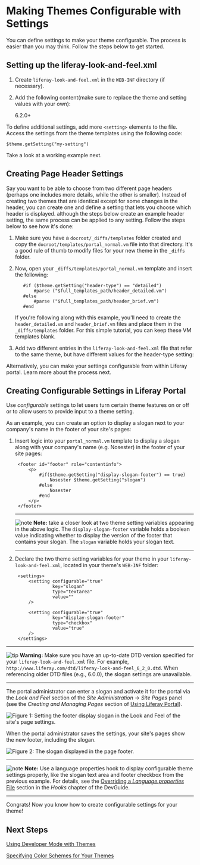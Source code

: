 # Making Themes Configurable with Settings [](id=making-themes-configurable-with-settings)

You can define settings to make your theme configurable. The process is easier 
than you may think. Follow the steps below to get started.

## Setting up the liferay-look-and-feel.xml

1. Create `liferay-look-and-feel.xml` in the `WEB-INF` directory (if necessary).

2. Add the following content(make sure to replace the theme and setting values 
with your own):

    <?xml version="1.0"?>
    <!DOCTYPE look-and-feel PUBLIC "-//Liferay//DTD Look and Feel 6.2.0//EN"
    "http://www.liferay.com/dtd/liferay-look-and-feel_6_2_0.dtd">

    <look-and-feel>
        <compatibility>
            <version>6.2.0+</version>
        </compatibility>
        <theme id="deep-blue" name="Deep Blue">
            <settings>
                <setting key="my-setting" value="my-value" />
            </settings>
        </theme>
    </look-and-feel>
    
To define additional settings, add more `<setting>` elements to the file.
Access the settings from the theme templates using the following code:

    $theme.getSetting("my-setting")

Take a look at a working example next. 

## Creating Page Header Settings

Say you want to be able to choose from two different page headers (perhaps
one includes more details, while the other is smaller). Instead of creating two
themes that are identical except for some changes in the header, you can create
one and define a setting that lets you choose which header is displayed. 
although the steps below create an example header setting, the same process can 
be applied to any setting. Follow the steps below to see how it's done:

1. Make sure you have a `docroot/_diffs/templates` folder created and copy the
   `docroot/templates/portal_normal.vm` file into that directory. It's a good 
   rule of thumb to modify files for your new theme in the `_diffs` folder. 
   
2. Now, open your `_diffs/templates/portal_normal.vm` template and insert the 
   following:

   ```
      #if ($theme.getSetting("header-type") == "detailed")
          #parse ("$full_templates_path/header_detailed.vm")
      #else
          #parse ("$full_templates_path/header_brief.vm")
      #end
    ```

    If you're following along with this example, you'll need to create the
    `header_detailed.vm` and `header_brief.vm` files and place them in the
    `_diffs/templates` folder. For this simple tutorial, you can keep these VM
    templates blank.

3. Add two different entries in the `liferay-look-and-feel.xml` file that refer 
   to the same theme, but have different values for the header-type setting:

      <theme id="deep-blue" name="Deep Blue">
          <settings>
              <setting key="header-type" value="detailed" />
          </settings>
      </theme>
      <theme id="deep-blue-mini" name="Deep Blue Mini">
          <settings>
              <setting key="header-type" value="brief" />
          </settings>
      </theme>

Alternatively, you can make your settings configurable from within Liferay
portal. Learn more about the process next.

## Creating Configurable Settings in Liferay Portal

Use *configurable* settings to let users turn certain theme features on or off 
or to allow users to provide input to a theme setting. 

As an example, you can create an option to display a slogan next to your
company's name in the footer of your site's pages:

1. Insert logic into your `portal_normal.vm` template to display a slogan along
   with your company's name (e.g. Nosester) in the footer of your site pages:

        <footer id="footer" role="contentinfo">
            <p>
                #if($theme.getSetting("display-slogan-footer") == true)
                    Nosester $theme.getSetting("slogan")
                #else
                    Nosester
                #end
            </p>
        </footer>

    ---

    ![note](../../images/tip-pen-paper.png) **Note:** take a closer look at two 
    theme setting variables appearing in the above logic. The 
    `display-slogan-footer` variable holds a boolean value indicating whether
    to display the version of the footer that contains your slogan. The
    `slogan` variable holds your slogan text.

    ---

2. Declare the two theme setting variables for your theme in your
   `liferay-look-and-feel.xml`, located in your theme's `WEB-INF` folder:

        <settings>
            <setting configurable="true" 
                     key="slogan" 
                     type="textarea" 
                     value="" 
            />
    
            <setting configurable="true" 
                     key="display-slogan-footer" 
                     type="checkbox" 
                     value="true"
            />
        </settings>

---

![tip](../../images/tip-pen-paper.png) **Warning:** Make sure you have an
up-to-date DTD version specified for your `liferay-look-and-feel.xml` file.
For example, `http://www.liferay.com/dtd/liferay-look-and-feel_6_2_0.dtd`. When
referencing older DTD files (e.g., 6.0.0), the slogan settings are unavailable.
 
---

The portal administrator can enter a slogan and activate it for the portal via
the *Look and Feel* section of the *Site Administration* &rarr; *Site Pages*
panel (see the *Creating and Managing Pages* section of [Using Liferay Portal](https://www.liferay.com/documentation/liferay-portal/6.2/user-guide/-/ai/leveraging-liferays-multi-site-capabili-liferay-portal-6-2-user-guide-02-en)).

![Figure 1: Setting the footer display slogan in the *Look and Feel* of the site's page settings.](../../images/themes-custom-configurable-setting.png)

When the portal administrator saves the settings, your site's pages show the new
footer, including the slogan. 

![Figure 2: The slogan displayed in the page footer.](../../images/themes-custom-configurable-setting-displayed.png)

---

![note](../../images/tip-pen-paper.png) **Note:** Use a language properties
hook to display configurable theme settings properly, like the slogan text area
and footer checkbox from the previous example. For details, see the 
 [Overriding a *Language.properties* File](https://www.liferay.com/documentation/liferay-portal/6.2/development/-/ai/override-a-language-properties-hook-liferay-portal-6-2-dev-guide-en)
section in the *Hooks* chapter of the DevGuide.

---

Congrats! Now you know how to create configurable settings for your theme!

## Next Steps
<!-- URL will probably need updated when added to the new devsite-->
 [Using Developer Mode with Themes](/tutorials/-/knowledge_base/using-developer-mode)

 [Specifying Color Schemes for Your Themes](/tutorials/-/knowledge_base/specifying-color-schemes-for-your-theme)
